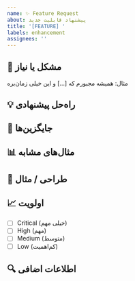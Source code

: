 ```yaml
---
name: ✨ Feature Request
about: پیشنهاد قابلیت جدید
title: '[FEATURE] '
labels: enhancement
assignees: ''
---
```


## 🎯 مشکل یا نیاز
<!-- این قابلیت چه مشکلی رو حل می‌کنه؟ -->

مثال: همیشه مجبورم که [...] و این خیلی زمان‌بره

## 💡 راه‌حل پیشنهادی
<!-- چطور فکر می‌کنی این مشکل حل بشه؟ -->

## 🔄 جایگزین‌ها
<!-- راه‌حل‌های دیگه‌ای که فکر کردی؟ -->

## 📊 مثال‌های مشابه
<!-- آیا پروژه‌های دیگه این قابلیت رو دارن؟ لینک بده -->

## 🎨 طراحی / مثال
<!-- اگر ممکنه، یه mockup یا مثال بذار -->

## 📈 اولویت
- [ ] Critical (خیلی مهم)
- [ ] High (مهم)
- [ ] Medium (متوسط)
- [ ] Low (کم‌اهمیت)

## 🔍 اطلاعات اضافی
<!-- هر چیز دیگه‌ای که فکر می‌کنی مفیده -->

